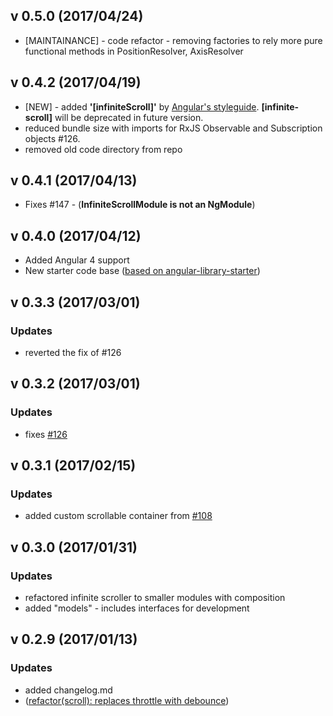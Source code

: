 ## v 0.5.0 (2017/04/24)
* [MAINTAINANCE] - code refactor - removing factories to rely more pure functional methods in PositionResolver, AxisResolver

## v 0.4.2 (2017/04/19)
* [NEW] - added **'[infiniteScroll]'** by [Angular's styleguide](https://angular.io/docs/ts/latest/guide/style-guide.html#!#02-06). **[infinite-scroll]** will be deprecated in future version.
* reduced bundle size with imports for RxJS Observable and Subscription objects #126. 
* removed old code directory from repo

## v 0.4.1 (2017/04/13)
* Fixes #147 - (__InfiniteScrollModule is not an NgModule__)

## v 0.4.0 (2017/04/12)
* Added Angular 4 support
* New starter code base ([based on angular-library-starter](https://github.com/robisim74/angular-library-starter))

## v 0.3.3 (2017/03/01) 

### Updates
* reverted the fix of #126

## v 0.3.2 (2017/03/01) 

### Updates
* fixes [#126](https://github.com/orizens/angular2-infinite-scroll/issues/126)

## v 0.3.1 (2017/02/15) 

### Updates
* added custom scrollable container from [#108](https://github.com/orizens/angular2-infinite-scroll/pull/108/files)

## v 0.3.0 (2017/01/31) 

### Updates
* refactored infinite scroller to smaller modules with composition
* added "models" - includes interfaces for development

## v 0.2.9 (2017/01/13)

### Updates
* added changelog.md
* ([refactor(scroll): replaces throttle with debounce](https://github.com/orizens/angular2-infinite-scroll/pull/82))

